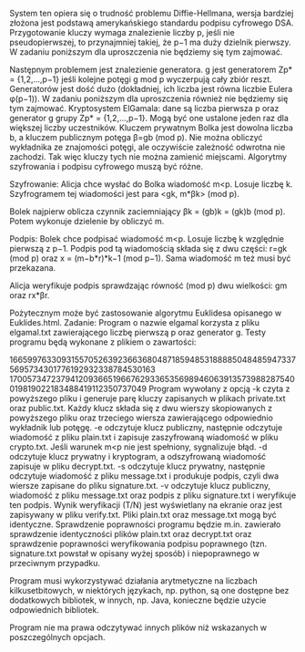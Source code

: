System ten opiera się o trudność problemu Diffie-Hellmana, wersja bardziej złożona jest podstawą amerykańskiego standardu podpisu cyfrowego DSA. Przygotowanie kluczy wymaga znalezienie liczby p, jeśli nie pseudopierwszej, to przynajmniej takiej, że p−1 ma duży dzielnik pierwszy. W zadaniu poniższym dla uproszczenia nie będziemy się tym zajmować.

Następnym problemem jest znalezienie generatora. g jest generatorem Zp* = {1,2,...,p−1} jeśli kolejne potęgi g mod p wyczerpują cały zbiór reszt. Generatorów jest dość dużo (dokładniej, ich liczba jest równa liczbie Eulera φ(p−1)). W zadaniu poniższym dla uproszczenia również nie będziemy się tym zajmować.
Kryptosystem ElGamala: dane są liczba pierwsza p oraz generator g grupy Zp* = {1,2,...,p−1}. Mogą być one ustalone jeden raz dla większej liczby uczestników. Kluczem prywatnym Bolka jest dowolna liczba b, a kluczem publicznym potęga β=gb (mod p). Nie można obliczyć wykładnika ze znajomości potęgi, ale oczywiście zależność odwrotna nie zachodzi. Tak więc kluczy tych nie można zamienić miejscami. Algorytmy szyfrowania i podpisu cyfrowego muszą być różne.

Szyfrowanie: Alicja chce wysłać do Bolka wiadomość m<p. Losuje liczbę k. Szyfrogramem tej wiadomości jest para <gk, m*βk> (mod p).

Bolek najpierw oblicza czynnik zaciemniający βk = (gb)k = (gk)b (mod p). Potem wykonuje dzielenie by obliczyć m.

Podpis: Bolek chce podpisać wiadomość m<p. Losuje liczbę k względnie pierwszą z p−1. Podpis pod tą wiadomością składa się z dwu części: r=gk (mod p) oraz x = (m−b*r)*k−1 (mod p−1). Sama wiadomość m też musi być przekazana.

Alicja weryfikuje podpis sprawdzając równość (mod p) dwu wielkości: gm oraz rx*βr.

Pożytecznym może być zastosowanie algorytmu Euklidesa opisanego w Euklides.html.
Zadanie:
Program o nazwie elgamal korzysta z pliku elgamal.txt zawierającego liczbę pierwszą p oraz generator g. Testy programu będą wykonane z plikiem o zawartości:

1665997633093155705263923663680487185948531888850484859473375695734301776192932338784530163
 170057347237941209366519667629336535698946063913573988287540019819022183488419112350737049
Program wywołany z opcją
-k czyta z powyższego pliku i generuje parę kluczy zapisanych w plikach private.txt oraz public.txt. Każdy klucz składa się z dwu wierszy skopiowanych z powyższego pliku oraz trzeciego wiersza zawierającego odpowiednio wykładnik lub potęgę.
-e odczytuje klucz publiczny, następnie odczytuje wiadomość z pliku plain.txt i zapisuje zaszyfrowaną wiadomość w pliku crypto.txt. Jeśli warunek m<p nie jest spełniony, sygnalizuje błąd.
-d odczytuje klucz prywatny i kryptogram, a odszyfrowaną wiadomość zapisuje w pliku decrypt.txt.
-s odczytuje klucz prywatny, następnie odczytuje wiadomość z pliku message.txt i produkuje podpis, czyli dwa wiersze zapisane do pliku signature.txt.
-v odczytuje klucz publiczny, wiadomość z pliku message.txt oraz podpis z pliku signature.txt i weryfikuje ten podpis. Wynik weryfikacji (T/N) jest wyświetlany na ekranie oraz jest zapisywany w pliku verify.txt.
Pliki plain.txt oraz message.txt mogą być identyczne.
Sprawdzenie poprawności programu będzie m.in. zawierało sprawdzenie identyczności plików plain.txt oraz decrypt.txt oraz sprawdzenie poprawności weryfikowania podpisu poprawnego (tzn. signature.txt powstał w opisany wyżej sposób) i niepoprawnego w przeciwnym przypadku.

Program musi wykorzystywać działania arytmetyczne na liczbach kilkusetbitowych, w niektórych językach, np. python, są one dostępne bez dodatkowych bibliotek, w innych, np. Java, konieczne będzie użycie odpowiednich bibliotek.

Program nie ma prawa odczytywać innych plików niż wskazanych w poszczególnych opcjach.